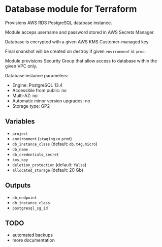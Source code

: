 # Database module for Terraform

Provisions AWS RDS PostgreSQL database instance.

Module acceps username and password stored in AWS Secrets Manager.

Database is encrypted with a given AWS KMS Customer-managed key.

Final snanshot will be created on destroy if given `environment` is `prod`.

Module provisions Security Group that allow access to database within the given VPC only.

Database instance parameters:
* Engine: PostgreSQL 13.4
* Accessible from public: no
* Multi-AZ: no
* Automatic minor version upgrades: no
* Storage type: GP2


## Variables

* `project` 
* `environment` (`staging` or `prod`)
* `db_instance_class` (default: `db.t4g.micro`)
* `db_name`
* `db_credentials_secret`
* `kms_key`
* `deletion_protection` (default: `false`)
* `allocated_storage` (default: 20 Gb)


## Outputs

* `db_endpoint`
* `db_instance_class`
* `postgresql_sg_id`


## TODO

* automated backups
* more documentation
